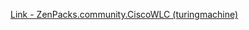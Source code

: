 [Link - ZenPacks.community.CiscoWLC (turingmachine)](https://github.com/turingmachine/ZenPacks.community.CiscoWLC)
